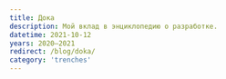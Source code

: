 ```yaml
---
title: Дока
description: Мой вклад в энциклопедию о разработке.
datetime: 2021-10-12
years: 2020—2021
redirect: /blog/doka/
category: 'trenches'
---
```

